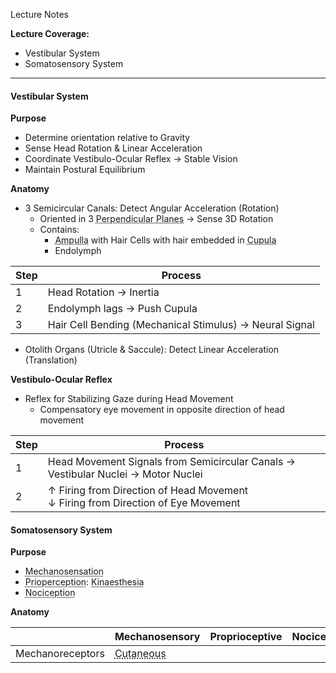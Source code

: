 Lecture Notes

**Lecture Coverage:**
- Vestibular System
- Somatosensory System

---
#### **Vestibular System**
**Purpose**
- Determine orientation relative to Gravity
- Sense Head Rotation & Linear Acceleration
- Coordinate Vestibulo-Ocular Reflex → Stable Vision
- Maintain Postural Equilibrium

**Anatomy**
- 3 Semicircular Canals: Detect Angular Acceleration (Rotation)
	- Oriented in 3 <abbr Title="Anterior Vertical, Posterior Vertical & Horizontal">Perpendicular Planes</abbr> → Sense 3D Rotation
	- Contains: 
		- <abbr Title="Swelling">Ampulla</abbr> with Hair Cells with hair embedded in <abbr Title="Gelatinous Diaphragm">Cupula</abbr>
		- Endolymph

| Step | Process                                                 |
| ---- | ------------------------------------------------------- |
| 1    | Head Rotation → Inertia                                 |
| 2    | Endolymph lags → Push Cupula                            |
| 3    | Hair Cell Bending (Mechanical Stimulus) → Neural Signal |

- Otolith Organs (Utricle & Saccule): Detect Linear Acceleration (Translation)

**Vestibulo-Ocular Reflex**
- Reflex for Stabilizing Gaze during Head Movement
	- Compensatory eye movement in opposite direction of head movement

| Step | Process                                                                             |
| ---- | ----------------------------------------------------------------------------------- |
| 1    | Head Movement Signals from Semicircular Canals → Vestibular Nuclei → Motor Nuclei   |
| 2    | ↑ Firing from Direction of Head Movement<br>↓ Firing from Direction of Eye Movement |


#### **Somatosensory System**
**Purpose**
- <abbr Title="Touch, Pressure & Vibration">Mechanosensation</abbr>
- <abbr Title="Sense of Body Part Movement">Prioperception</abbr>: <abbr Title="Sense of Joint movement direction & velocity">Kinaesthesia</abbr>
- <abbr Title="Neural Encoding of Noxious Stimuli">Nociception</abbr>

**Anatomy**

|                  | Mechanosensory                                                    | Proprioceptive | Nociceptive |
| ---------------- | ----------------------------------------------------------------- | -------------- | ----------- |
| Mechanoreceptors | <abbr Title="Encapsulated Nerve Endings in Skin">Cutaneous</abbr> |                |             |
